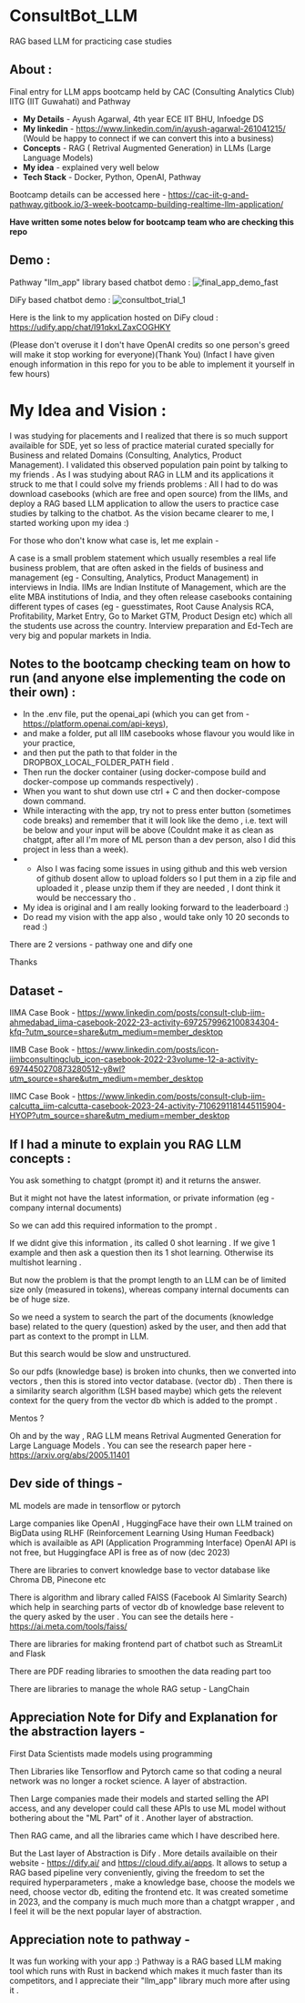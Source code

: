 # ConsultBot_LLM
RAG based LLM for practicing case studies

## About :

 Final entry for LLM apps bootcamp held by CAC (Consulting Analytics Club) IITG (IIT Guwahati) and Pathway 

* __My Details__ - Ayush Agarwal, 4th year ECE IIT BHU, Infoedge DS
* __My linkedin__ - https://www.linkedin.com/in/ayush-agarwal-261041215/ (Would be happy to connect if we can convert this into a business)
* __Concepts__ - RAG ( Retrival Augmented Generation) in LLMs (Large Language Models)
* __My idea__ - explained very well below
* __Tech Stack__ - Docker, Python, OpenAI, Pathway

Bootcamp details can be accessed here - https://cac-iit-g-and-pathway.gitbook.io/3-week-bootcamp-building-realtime-llm-application/

__Have written some notes below for bootcamp team who are checking this repo__

## Demo : 

Pathway "llm_app" library based chatbot demo :
![final_app_demo_fast](https://github.com/ayush-agarwal-0502/ConsultBot_LLM/assets/86561124/fc951b03-66ab-4f53-92d3-8fb4bc75832f)

DiFy based chatbot demo :
![consultbot_trial_1](https://github.com/ayush-agarwal-0502/ConsultBot_LLM/assets/86561124/a26a0713-89e8-4caa-b000-6828f0567740)

Here is the link to my application hosted on DiFy cloud : https://udify.app/chat/I91qkxLZaxCOGHKY 

(Please don't overuse it I don't have OpenAI credits so one person's greed will make it stop working for everyone)(Thank You) 
(Infact I have given enough information in this repo for you to be able to implement it yourself in few hours)

# My Idea and Vision :

I was studying for placements and I realized that there is so much support availaible for SDE, yet so less of practice material curated specially for Business and related Domains (Consulting, Analytics, Product Management). I validated this observed population pain point by talking to my friends . As I was studying about RAG in LLM and its applications it struck to me that I could solve my friends problems : All I had to do was download casebooks (which are free and open source) from the IIMs, and deploy a RAG based LLM application to allow the users to practice case studies by talking to the chatbot. As the vision became clearer to me, I started working upon my idea :)  

For those who don't know what case is, let me explain - 

A case is a small problem statement which usually resembles a real life business problem, that are often asked in the fields of business and management (eg - Consulting, Analytics, Product Management) in interviews in India. IIMs are Indian Institute of Management, which are the elite MBA institutions of India, and they often release casebooks containing different types of cases (eg - guesstimates, Root Cause Analysis RCA, Profitability, Market Entry, Go to Market GTM, Product Design etc) which all the students use across the country. Interview preparation and Ed-Tech are very big and popular markets in India. 

## Notes to the bootcamp checking team on how to run (and anyone else implementing the code on their own) :

* In the .env file, put the openai_api (which you can get from - https://platform.openai.com/api-keys),
* and make a folder, put all IIM casebooks whose flavour you would like in your practice,
* and then put the path to that folder in the DROPBOX_LOCAL_FOLDER_PATH field .
* Then run the docker container (using docker-compose build and docker-compose up commands respectively) .
* When you want to shut down use ctrl + C and then docker-compose down command.
* While interacting with the app, try not to press enter button (sometimes code breaks) and remember that it will look like the demo , i.e. text will be below and your input will be above (Couldnt make it as clean as chatgpt, after all I'm more of ML person than a dev person, also I did this project in less than a week).
* * Also I was facing some issues in using github and this web version of github dosent allow to upload folders so I put them in a zip file and uploaded it , please unzip them if they are needed , I dont think it would be neccessary tho . 
* My idea is original and I am really looking forward to the leaderboard :)
* Do read my vision with the app also , would take only 10 20 seconds to read :) 


There are 2 versions - pathway one and dify one

Thanks

## Dataset - 

IIMA Case Book - https://www.linkedin.com/posts/consult-club-iim-ahmedabad_iima-casebook-2022-23-activity-6972579962100834304-kfq-?utm_source=share&utm_medium=member_desktop

IIMB Case Book - https://www.linkedin.com/posts/icon-iimbconsultingclub_icon-casebook-2022-23volume-12-a-activity-6974450270873280512-y8wl?utm_source=share&utm_medium=member_desktop

IIMC Case Book - https://www.linkedin.com/posts/consult-club-iim-calcutta_iim-calcutta-casebook-2023-24-activity-7106291181445115904-HYOP?utm_source=share&utm_medium=member_desktop

## If I had a minute to explain you RAG LLM concepts :

You ask something to chatgpt (prompt it) and it returns the answer. 

But it might not have the latest information, or private information (eg - company internal documents)

So we can add this required information to the prompt .

If we didnt give this information , its called 0 shot learning . If we give 1 example and then ask a question then its 1 shot learning. Otherwise its multishot learning .

But now the problem is that the prompt length to an LLM can be of limited size only (measured in tokens), whereas company internal documents can be of huge size.

So we need a system to search the part of the documents (knowledge base) related to the query (question) asked by the user, and then add that part as context to the prompt in LLM.

But this search would be slow and unstructured. 

So our pdfs (knowledge base) is broken into chunks, then we converted into vectors , then this is stored into vector database. (vector db) . Then there is a similarity search algorithm (LSH based maybe) which gets the relevent context for the query from the vector db which is added to the prompt . 

Mentos ?

Oh and by the way , RAG LLM means Retrival Augmented Generation for Large Language Models . You can see the research paper here - https://arxiv.org/abs/2005.11401

## Dev side of things - 

ML models are made in tensorflow or pytorch 

Large companies like OpenAI , HuggingFace have their own LLM trained on BigData using RLHF (Reinforcement Learning Using Human Feedback) which is availaible as API (Application Programming Interface) 
OpenAI API is not free, but Huggingface API is free as of now (dec 2023)

There are libraries to convert knowledge base to vector database like Chroma DB, Pinecone etc 

There is algorithm and library called FAISS (Facebook AI Simlarity Search) which help in searching parts of vector db of knowledge base relevent to the query asked by the user . You can see the details here - https://ai.meta.com/tools/faiss/

There are libraries for making frontend part of chatbot such as StreamLit and Flask

There are PDF reading libraries to smoothen the data reading part too

There are libraries to manage the whole RAG setup - LangChain

## Appreciation Note for Dify and Explanation for the abstraction layers - 

First Data Scientists made models using programming 

Then Libraries like Tensorflow and Pytorch came so that coding a neural network was no longer a rocket science. A layer of abstraction. 

Then Large companies made their models and started selling the API access, and any developer could call these APIs to use ML model without bothering about the "ML Part" of it . Another layer of abstraction.

Then RAG came, and all the libraries came which I have described here. 

But the Last layer of Abstraction is Dify . More details availaible on their website - https://dify.ai/ and https://cloud.dify.ai/apps. It allows to setup a RAG based pipeline very conveniently, giving the freedom to set the required hyperparameters , make a knowledge base, choose the models we need, choose vector db, editing the frontend etc. It was created sometime in 2023, and the company is much much more than a chatgpt wrapper , and I feel it will be the next popular layer of abstraction. 

## Appreciation note to pathway - 

It was fun working with your app :) Pathway is a RAG based LLM making tool which runs with Rust in backend which makes it much faster than its competitors, and I appreciate their "llm_app" library much more after using it . 




